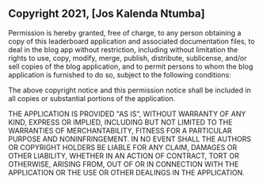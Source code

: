 ## Copyright 2021, [Jos Kalenda Ntumba]

Permission is hereby granted, free of charge, to any person obtaining a copy of this leaderboard application and associated documentation files, to deal in the blog app without restriction, including without limitation the rights to use, copy, modify, merge, publish, distribute, sublicense, and/or sell copies of the blog application, and to permit persons to whom the blog application is furnished to do so, subject to the following conditions:

The above copyright notice and this permission notice shall be included in all copies or substantial portions of the  application.

THE APPLICATION IS PROVIDED "AS IS", WITHOUT WARRANTY OF ANY KIND, EXPRESS OR IMPLIED, INCLUDING BUT NOT LIMITED TO THE WARRANTIES OF MERCHANTABILITY, FITNESS FOR A PARTICULAR PURPOSE AND NONINFRINGEMENT. IN NO EVENT SHALL THE AUTHORS OR COPYRIGHT HOLDERS BE LIABLE FOR ANY CLAIM, DAMAGES OR OTHER LIABILITY, WHETHER IN AN ACTION OF CONTRACT, TORT OR OTHERWISE, ARISING FROM, OUT OF OR IN CONNECTION WITH THE APPLICATION OR THE USE OR OTHER DEALINGS IN THE APPLICATION.